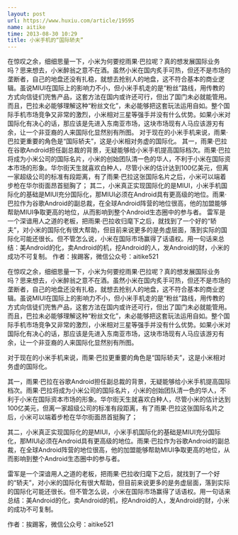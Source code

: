 ```yaml
---
layout: post
url: https://www.huxiu.com/article/19595
name: aitike
time: 2013-08-30 10:29
title: 小米手机的“国际轿夫”
---
```

在惊叹之余，细细思量一下，小米为何要挖雨果·巴拉呢？真的想发展国际业务吗？思来想去，小米醉翁之意不在酒。虽然小米在国内炙手可热，但还不是市场的垄断者，自己的地盘还没有扎稳，就想去抢别人的地盘，这不符合基本的商业逻辑。虽说MIUI在国际上的影响力不小，但小米手机走的是“粉丝”路线，用传教的方式向信徒们兜售产品，这套方法在国内或许还可行，但出了国门未必就能管用。而且，巴拉未必能够理解这种“粉丝文化”，未必能够把这套玩法运用自如。整个国际手机市场竞争又非常的激烈，小米相对三星等强手并没有什么优势。如果小米对国际化有决心的话，那应该是先进入东南亚市场，这块市场现有人马应该游刃有余，让一个非亚裔的人来国际化显然别有所图。 对于现在的小米手机来说，雨果·巴拉更重要的角色是“国际轿夫”，这是小米相对务虚的国际化。 其一，雨果·巴拉在谷歌Android担任副总裁的背景，无疑能够给小米手机提高国际档次。雨果·巴拉将成为小米公司的国际名片，小米的创始团队清一色的华人，不利于小米在国际资本市场的形象。华尔街天生就喜欢白种人，尽管小米的估计达到100亿美元，但离一家超级公司的标准有段距离，有了雨果·巴拉这张国际名片之后，小米可以端着步枪在华尔街面昂首挺胸了； 其二，小米真正实现国际化的是MIUI，小米手机国际化的基础是MIUI充分国际化，那MIUI必须在Android具有更高级的地位。雨果·巴拉作为谷歌Android的副总裁，在全球Android阵营的地位很高，他的加盟能够帮助MIUI争取更高的地位，从而影响到整个Android生态圈中的参与者。 雷军是一个深谙用人之道的老板，把雨果·巴拉收归麾下之后，就找到了一个好的“轿夫”，对小米的国际化有很大帮助，但目前来说更多的是务虚层面，落到实际的国际化可能还很长。但不管怎么说，小米在国际市场赢得了话语权。用一句话来总结：美Android的化，卖Android的机，挖Android的人，发Android的财，小米的成功不可复制。 作者：挨踢客，微信公众号：aitike521

在惊叹之余，细细思量一下，小米为何要挖雨果·巴拉呢？真的想发展国际业务吗？思来想去，小米醉翁之意不在酒。虽然小米在国内炙手可热，但还不是市场的垄断者，自己的地盘还没有扎稳，就想去抢别人的地盘，这不符合基本的商业逻辑。虽说MIUI在国际上的影响力不小，但小米手机走的是“粉丝”路线，用传教的方式向信徒们兜售产品，这套方法在国内或许还可行，但出了国门未必就能管用。而且，巴拉未必能够理解这种“粉丝文化”，未必能够把这套玩法运用自如。整个国际手机市场竞争又非常的激烈，小米相对三星等强手并没有什么优势。如果小米对国际化有决心的话，那应该是先进入东南亚市场，这块市场现有人马应该游刃有余，让一个非亚裔的人来国际化显然别有所图。

对于现在的小米手机来说，雨果·巴拉更重要的角色是“国际轿夫”，这是小米相对务虚的国际化。

其一，雨果·巴拉在谷歌Android担任副总裁的背景，无疑能够给小米手机提高国际档次。雨果·巴拉将成为小米公司的国际名片，小米的创始团队清一色的华人，不利于小米在国际资本市场的形象。华尔街天生就喜欢白种人，尽管小米的估计达到100亿美元，但离一家超级公司的标准有段距离，有了雨果·巴拉这张国际名片之后，小米可以端着步枪在华尔街面昂首挺胸了；

其二，小米真正实现国际化的是MIUI，小米手机国际化的基础是MIUI充分国际化，那MIUI必须在Android具有更高级的地位。雨果·巴拉作为谷歌Android的副总裁，在全球Android阵营的地位很高，他的加盟能够帮助MIUI争取更高的地位，从而影响到整个Android生态圈中的参与者。

雷军是一个深谙用人之道的老板，把雨果·巴拉收归麾下之后，就找到了一个好的“轿夫”，对小米的国际化有很大帮助，但目前来说更多的是务虚层面，落到实际的国际化可能还很长。但不管怎么说，小米在国际市场赢得了话语权。用一句话来总结：美Android的化，卖Android的机，挖Android的人，发Android的财，小米的成功不可复制。

作者：挨踢客，微信公众号：aitike521

